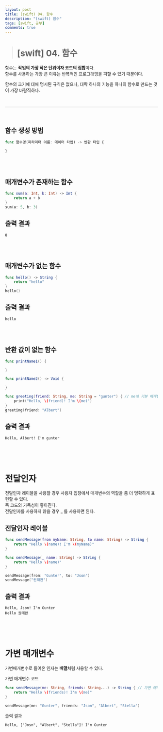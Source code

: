 ```yaml
---
layout: post
title: (swift) 04. 함수
description: "(swift) 함수"
tags: [swift, 공부]
comments: true
---
```


> # [swift] 04. 함수

함수는 **작업의 가장 작은 단위이자 코드의 집합**이다.  
함수를 사용하는 가장 큰 이유는 반복적인 프로그래밍을 피할 수 있기 때문이다.  

함수의 크기에 대해 명시된 규칙은 없으나, 대략 하나의 기능을 하나의 함수로 만드는 것이 가장 바람직하다.

<br>
<hr>
<br>

## 함수 생성 방법  
``` swift
func 함수명(파라미터 이름: 데이터 타입) -> 반환 타입 {

}
```

<br>
<br>

## 매개변수가 존재하는 함수  
``` swift
func sum(a: Int, b: Int) -> Int {
    return a + b
}
sum(a: 5, b: 3)
```

## 출력 결과
```
8
```

<br>
<br>

## 매개변수가 없는 함수
``` swift
func hello() -> String {
    return "hello"
}
hello()
```

## 출력 결과  
```
hello
```

<br>
<br>

## 반환 값이 없는 함수 
``` swift
func printName1() {

}

func printName2() -> Void {

}

func greeting(friend: String, me: String = "gunter") { // me에 기본 매개변수 값 "gunter"를 지정한다.
    print("Hello, \(friend)! I'm \(me)")
}
greeting(friend: "Albert")
```

## 출력 결과  
```
Hello, Albert! I'm gunter
```

<br>
<br>
<br>

# 전달인자

전달인자 레이블을 사용할 경우 사용자 입장에서 매개변수의 역할을 좀 더 명확하게 표현할 수 있다.  
즉 코드의 가독성이 좋아진다.  
전달인자를 사용하지 않을 경우 _ 를 사용하면 된다.

## 전달인자 레이블

``` swift
func sendMessage(from myName: String, to name: String) -> String {
    return "Hello \(name)! I'm \(myName)"
}

func sendMessage(_ name: String) -> String {
    return "Hello \(name)"
}

sendMessage(from: "Gunter", to: "Json")
sendMessage("권태완")
```

## 출력 결과  
``` 
Hello, Json! I'm Gunter
Hello 권태완
```

<br>
<br>
<br>

# 가변 매개변수

가변매개변수로 들어온 인자는 **배열**처럼 사용할 수 있다.

가변 매개변수 코드  
``` swift
func sendMessage(me: String, friends: String...) -> String { // 가변 매개변수는 맨 뒤, 하나를 지정할 수 있다.
    return "Hello \(friends)! I'm \(me)"
}

sendMessage(me: "Gunter", friends: "Json", "Albert", "Stella")
```

출력 결과
```
Hello, ["Josn", "Albert", "Stella"]! I'm Gunter
```
